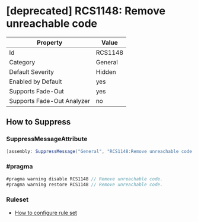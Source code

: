 # \[deprecated\] RCS1148: Remove unreachable code

Property | Value
--- | ---
Id|RCS1148
Category|General
Default Severity|Hidden
Enabled by Default|yes
Supports Fade\-Out|yes
Supports Fade\-Out Analyzer|no

## How to Suppress

### SuppressMessageAttribute

```csharp
[assembly: SuppressMessage("General", "RCS1148:Remove unreachable code.", Justification = "<Pending>")]
```

### \#pragma

```csharp
#pragma warning disable RCS1148 // Remove unreachable code.
#pragma warning restore RCS1148 // Remove unreachable code.
```

### Ruleset

* [How to configure rule set](../HowToConfigureAnalyzers.md)
